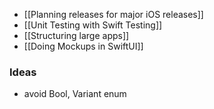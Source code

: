 * [[Planning releases for major iOS releases]]
* [[Unit Testing with Swift Testing]]
* [[Structuring large apps]]
* [[Doing Mockups in SwiftUI]]

### Ideas

* avoid Bool, Variant enum